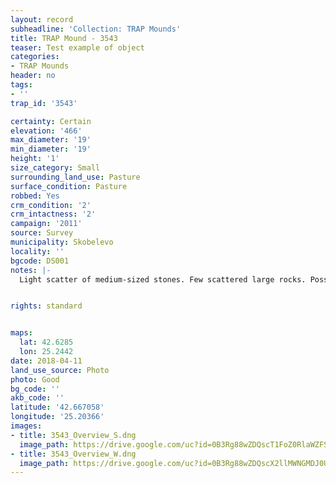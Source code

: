 ```yaml
---
layout: record
subheadline: 'Collection: TRAP Mounds'
title: TRAP Mound - 3543
teaser: Test example of object
categories:
- TRAP Mounds
header: no
tags:
- ''
trap_id: '3543'

certainty: Certain
elevation: '466'
max_diameter: '19'
min_diameter: '19'
height: '1'
size_category: Small
surrounding_land_use: Pasture
surface_condition: Pasture
robbed: Yes
crm_condition: '2'
crm_intactness: '2'
campaign: '2011'
source: Survey
municipality: Skobelevo
locality: ''
bgcode: DS001
notes: |-
  Light scatter of medium-sized stones. Few scattered large rocks. Possible excavation carried out on western side (old excavation work). Uniform earth displacement from mound suggests this excavation. Almost completely dug out side.


rights: standard


maps:
  lat: 42.6285
  lon: 25.2442
date: 2018-04-11
land_use_source: Photo
photo: Good
bg_code: ''
akb_code: ''
latitude: '42.667058'
longitude: '25.20366'
images:
- title: 3543_Overview_S.dng
  image_path: https://drive.google.com/uc?id=0B3Rg88wZDQscT1FoZ0RlaWZFSDA
- title: 3543_Overview_W.dng
  image_path: https://drive.google.com/uc?id=0B3Rg88wZDQscX2llMWNGMDJ0UFU
---
```

